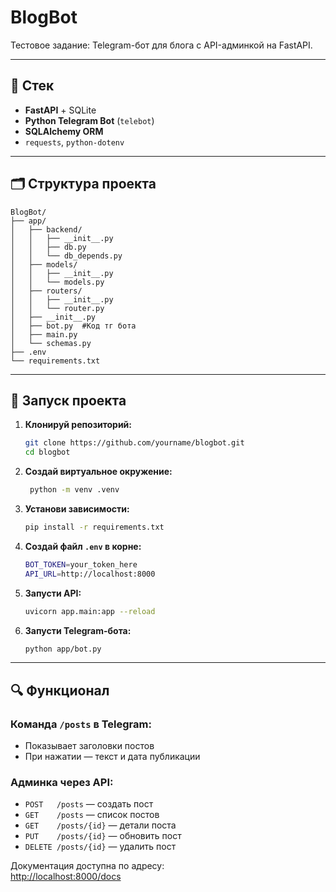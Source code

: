 # BlogBot

Тестовое задание: Telegram-бот для блога с API-админкой на FastAPI.

---

## 🔧 Стек

- **FastAPI** + SQLite  
- **Python Telegram Bot** (`telebot`)
- **SQLAlchemy ORM**
- `requests`, `python-dotenv`

---

## 🗂️ Структура проекта

```
BlogBot/
├── app/
│   ├── backend/
│   │   ├── __init__.py
│   │   ├── db.py
│   │   └── db_depends.py
│   ├── models/
│   │   ├── __init__.py
│   │   └── models.py
│   ├── routers/
│   │   ├── __init__.py
│   │   └── router.py
│   ├── __init__.py
│   ├── bot.py  #Код тг бота
│   ├── main.py
│   └── schemas.py
├── .env
└── requirements.txt
```


---

## 🚀 Запуск проекта

1. **Клонируй репозиторий:**
    ```bash
    git clone https://github.com/yourname/blogbot.git
    cd blogbot
    ```
2. **Создай виртуальное окружение:**
   ```bash
    python -m venv .venv
    ```
2. **Установи зависимости:**
    ```bash
    pip install -r requirements.txt
    ```

3. **Создай файл `.env` в корне:**
    ```bash
    BOT_TOKEN=your_token_here
    API_URL=http://localhost:8000
    ```

4. **Запусти API:**
    ```bash
    uvicorn app.main:app --reload
    ```

5. **Запусти Telegram-бота:**
    ```bash
    python app/bot.py
    ```

---

## 🔍 Функционал

### Команда `/posts` в Telegram:
- Показывает заголовки постов
- При нажатии — текст и дата публикации

### Админка через API:
- `POST   /posts` — создать пост
- `GET    /posts` — список постов
- `GET    /posts/{id}` — детали поста
- `PUT    /posts/{id}` — обновить пост
- `DELETE /posts/{id}` — удалить пост

Документация доступна по адресу:  
[http://localhost:8000/docs](http://localhost:8000/docs)
